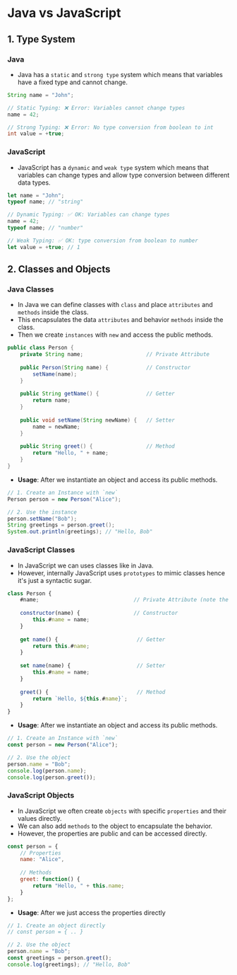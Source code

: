 # Java vs JavaScript

## 1. Type System

### Java

- Java has a `static` and `strong type` system which means that variables have a fixed type and cannot change.

```java
String name = "John";

// Static Typing: ❌ Error: Variables cannot change types
name = 42;              

// Strong Typing: ❌ Error: No type conversion from boolean to int
int value = +true;
```

### JavaScript

- JavaScript has a `dynamic` and `weak type` system which means that variables can change types and allow type conversion between different data types.

```javascript
let name = "John";
typeof name; // "string"

// Dynamic Typing: ✅ OK: Variables can change types
name = 42;
typeof name; // "number"

// Weak Typing: ✅ OK: type conversion from boolean to number
let value = +true; // 1
```

## 2. Classes and Objects

### Java Classes

- In Java we can define classes with `class` and place `attributes` and `methods` inside the class.
- This encapsulates the data `attributes` and behavior `methods` inside the class.
- Then we create `instances` with `new` and access the public methods.

```java
public class Person {
    private String name;                    // Private Attribute
    
    public Person(String name) {            // Constructor
        setName(name);
    }
    
    public String getName() {               // Getter
        return name;
    }
    
    public void setName(String newName) {   // Setter
        name = newName;
    }
    
    public String greet() {                 // Method
        return "Hello, " + name;
    }
}
```

- **Usage**: After we instantiate an object and access its public methods.
```java
// 1. Create an Instance with `new`
Person person = new Person("Alice");

// 2. Use the instance
person.setName("Bob");
String greetings = person.greet();
System.out.println(greetings); // "Hello, Bob"
```


### JavaScript Classes

- In JavaScript we can uses classes like in Java.
- However, internally JavaScript uses `prototypes` to mimic classes hence it's just a syntactic sugar.

```javascript
class Person {
    #name;                              // Private Attribute (note the #)
    
    constructor(name) {                 // Constructor
        this.#name = name;
    }
    
    get name() {                         // Getter   
        return this.#name;
    }
    
    set name(name) {                     // Setter
        this.#name = name;
    }
    
    greet() {                            // Method
        return `Hello, ${this.#name}`;
    }
}
```

- **Usage**: After we instantiate an object and access its public methods.
```javascript
// 1. Create an Instance with `new`
const person = new Person("Alice");

// 2. Use the object
person.name = "Bob";
console.log(person.name);
console.log(person.greet());
```

### JavaScript Objects

- In JavaScript we often create `objects` with specific `properties` and their values directly.
- We can also add `methods` to the object to encapsulate the behavior.
- However, the properties are public and can be accessed directly.

```javascript
const person = {
    // Properties
    name: "Alice",
    
    // Methods
    greet: function() {
        return "Hello, " + this.name;
    }
};
```

- **Usage**: After we just access the properties directly
```javascript
// 1. Create an object directly
// const person = { .. }

// 2. Use the object
person.name = "Bob";
const greetings = person.greet();
console.log(greetings); // "Hello, Bob"
```




